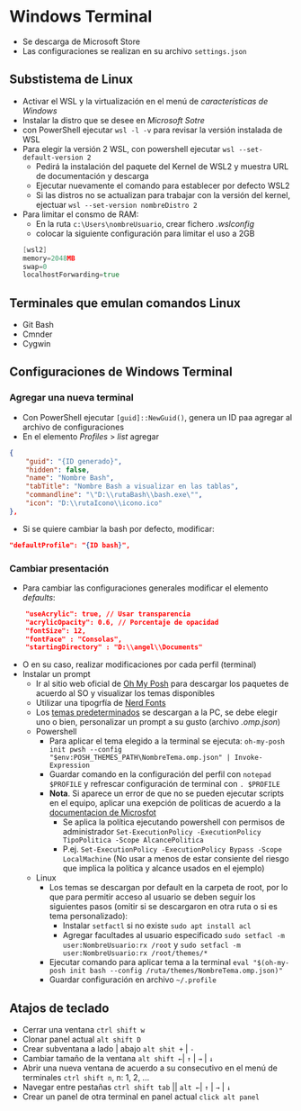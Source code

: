 # Windows Terminal

- Se descarga de Microsoft Store
- Las configuraciones se realizan en su archivo `settings.json`


## Substistema de Linux
- Activar el WSL y la virtualización en el menú de *características de Windows*
- Instalar la distro que se desee en *Microsoft Sotre*
- con PowerShell ejecutar `wsl -l -v` para revisar la versión instalada de WSL
- Para elegir la versión 2 WSL, con powershell ejecutar `wsl --set-default-version 2`
    - Pedirá la instalación del paquete del Kernel de WSL2 y muestra URL de documentación y descarga
    - Ejecutar nuevamente el comando para establecer por defecto WSL2
    - Si las distros no se actualizan para trabajar con la versión del kernel, ejectuar `wsl --set-version nombreDistro 2`
- Para limitar el consmo de RAM:
    - En la ruta `c:\Users\nombreUsuario`, crear fichero *.wslconfig*
    - colocar la siguiente configuración para  limitar el uso a 2GB
    ~~~ go
    [wsl2]
    memory=2048MB
    swap=0
    localhostForwarding=true
    ~~~


## Terminales que emulan comandos Linux
- Git Bash
- Cmnder
- Cygwin


## Configuraciones de Windows Terminal

### Agregar una nueva terminal
- Con PowerShell ejecutar `[guid]::NewGuid()`, genera un ID paa agregar al archivo de configuraciones
- En el elemento *Profiles* > *list* agregar
~~~ json
{
    "guid": "{ID generado}",
    "hidden": false,
    "name": "Nombre Bash",
    "tabTitle": "Nombre Bash a visualizar en las tablas",
    "commandline": "\"D:\\rutaBash\\bash.exe\"",
    "icon": "D:\\rutaIcono\\icono.ico"
},
~~~
- Si se quiere cambiar la bash por defecto, modificar:
~~~ json
"defaultProfile": "{ID bash}",
 ~~~

### Cambiar presentación
- Para cambiar las configuraciones generales modificar el elemento *defaults*:
~~~ json
    "useAcrylic": true, // Usar transparencia
    "acrylicOpacity": 0.6, // Porcentaje de opacidad
    "fontSize": 12,
    "fontFace" : "Consolas",
    "startingDirectory" : "D:\\angel\\Documents"
~~~
- O en su caso, realizar modificaciones por cada perfil (terminal)
- Instalar un prompt
    - Ir al sitio web oficial de [Oh My Posh](https://ohmyposh.dev/docs/) para descargar los paquetes de acuerdo al SO y visualizar los temas disponibles
    - Utilizar una tipogrfía de [Nerd Fonts](https://www.nerdfonts.com/font-downloads)
    - Los [temas predeterminados](https://ohmyposh.dev/docs/themes) se descargan a la PC, se debe elegir uno o bien, personalizar un prompt a su gusto (archivo *.omp.json*)
    - Powershell
        - Para aplicar el tema elegido a la terminal se ejecuta: `oh-my-posh init pwsh --config "$env:POSH_THEMES_PATH\NombreTema.omp.json" | Invoke-Expression`
        - Guardar comando en la configuración del perfil con `notepad $PROFILE` y refrescar configuración de terminal con `. $PROFILE`
        - **Nota**. Si aparece un error de que no se pueden ejecutar scripts en el equipo, aplicar una exepción de politicas de acuerdo a la [documentacion de Microsfot](https://learn.microsoft.com/es-mx/powershell/module/microsoft.powershell.core/about/about_execution_policies?view=powershell-7.3)
            - Se aplica la política ejecutando powershell con permisos de administrador `Set-ExecutionPolicy -ExecutionPolicy TipoPolitica -Scope AlcancePolitica`
            - P.ej. `Set-ExecutionPolicy -ExecutionPolicy Bypass -Scope LocalMachine` (No usar a menos de estar consiente del riesgo que implica la política y alcance usados en el ejemplo)
    - Linux
        - Los temas se descargan por default en la carpeta de root, por lo que para permitir acceso al usuario se deben seguir los siguientes pasos (omitir si se descargaron en otra ruta o si es tema personalizado):
            - Instalar `setfactl` si no existe `sudo apt install acl`
            - Agregar facultades al usuario especificado `sudo setfacl -m user:NombreUsuario:rx /root` y `sudo setfacl -m user:NombreUsuario:rx /root/themes/*`
        - Ejecutar comando para aplicar tema a la terminal `eval "$(oh-my-posh init bash --config /ruta/themes/NombreTema.omp.json)"`
        - Guardar configuración en archivo `~/.profile`


## Atajos de teclado
- Cerrar una ventana `ctrl shift w`
- Clonar panel actual `alt shift D`
- Crear subventana a lado | abajo `alt shit +` | `-`
- Cambiar tamaño de la ventana `alt shift ←`| `↑` | `→` | `↓`
- Abrir una nueva ventana de acuerdo a su consecutivo en el menú de terminales `ctrl shift n`, n: 1, 2, ...
- Navegar entre pestañas `ctrl shift tab` || `alt ←`| `↑` | `→` | `↓`
- Crear un panel de otra terminal en panel actual `click alt panel`
